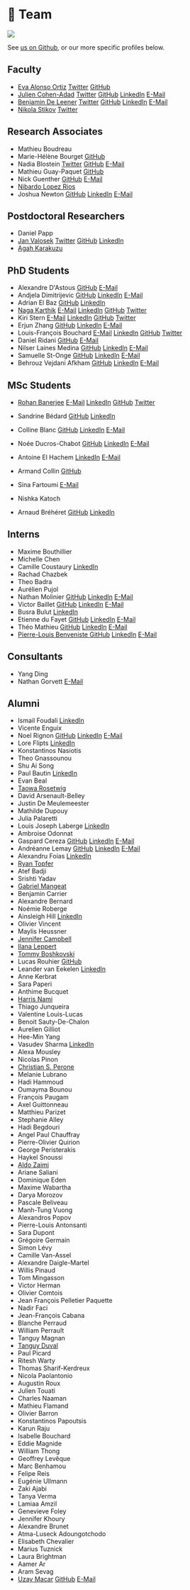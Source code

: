 # <span>👫</span> Team

![](../.gitbook/assets/lab_2021.jpeg)

See [us on Github](https://github.com/orgs/neuropoly/people), or our more specific profiles below.

## Faculty

* [Eva Alonso Ortiz](faculty/eva-alonso-ortiz.md)
  [<i class="fab fa-twitter" title="Twitter" aria-hidden="true"></i><span>Twitter</span>](https://twitter.com/evaalonsoortiz)
  [<i class="fab fa-github" title="GitHub" aria-hidden="true"></i><span>GitHub</span>](https://github.com/evaalonsoortiz)
* [Julien Cohen-Adad](faculty/julien-cohen-adad.md)
  [<i class="fab fa-twitter" title="Twitter" aria-hidden="true"></i><span>Twitter</span>](https://twitter.com/jcohenadad)
  [<i class="fab fa-github" title="GitHub" aria-hidden="true"></i><span>GitHub</span>](https://github.com/jcohenadad/)
  [<i class="fab fa-linkedin" title="LinkedIn" aria-hidden="true"></i><span>LinkedIn</span>](https://www.linkedin.com/in/jcohenadad/)
  [<i class="fa fa-envelope" title="E-Mail" aria-hidden="true"></i><span>E-Mail</span>](mailto:jcohen@polymtl.ca)
* [Benjamin De Leener](faculty/benjamin-de-leener.md)
  [<i class="fab fa-twitter" title="Twitter" aria-hidden="true"></i><span>Twitter</span>](https://twitter.com/bendeleener)
  [<i class="fab fa-github" title="GitHub" aria-hidden="true"></i><span>GitHub</span>](https://github.com/benjamindeleener)
  [<i class="fab fa-linkedin" title="LinkedIn" aria-hidden="true"></i><span>LinkedIn</span>](https://www.linkedin.com/in/benjamindeleener/)
  [<i class="fa fa-envelope" title="E-Mail" aria-hidden="true"></i><span>E-Mail</span>](mailto:benjamin.de-leener@polymtl.ca)
* [Nikola Stikov](faculty/nikola-stikov.md)
  [<i class="fab fa-twitter" title="Twitter" aria-hidden="true"></i><span>Twitter</span>](https://twitter.com/stikov)

## Research Associates

* Mathieu Boudreau
* Marie-Hélène Bourget
  [<i class="fab fa-github" title="GitHub" aria-hidden="true"></i><span>GitHub</span>](https://github.com/mariehbourget)
* Nadia Blostein
  [<i class="fab fa-twitter" title="Twitter" aria-hidden="true"></i><span>Twitter</span>](https://twitter.com/BlosteinNadia)
  [<i class="fab fa-github" title="GitHub" aria-hidden="true"></i><span>GitHub</span>](https://github.com/nadiablostein)
  [<i class="fa fa-envelope" title="E-Mail" aria-hidden="true"></i><span>E-Mail</span>](mailto:nadia.blostein@polymtl.ca)
* Mathieu Guay-Paquet
  [<i class="fab fa-github" title="GitHub" aria-hidden="true"></i><span>GitHub</span>](https://github.com/mguaypaq)
* Nick Guenther
  [<i class="fab fa-github" title="GitHub" aria-hidden="true"></i><span>GitHub</span>](https://github.com/kousu)
  [<i class="fa fa-envelope" title="E-Mail" aria-hidden="true"></i><span>E-Mail</span>](mailto:nick.guenther@polymtl.ca)
* [Nibardo Lopez Rios](research-associates/nibardo-lopez-rios.md)
* Joshua Newton 
  [<i class="fab fa-github" title="GitHub" aria-hidden="true"></i><span>GitHub</span>](https://github.com/joshuacwnewton)
  [<i class="fab fa-linkedin" title="LinkedIn" aria-hidden="true"></i><span>LinkedIn</span>](https://www.linkedin.com/in/joshuacwnewton/)
  [<i class="fa fa-envelope" title="E-Mail" aria-hidden="true"></i><span>E-Mail</span>](mailto:joshua.newton@polymtl.ca)

## Postdoctoral Researchers

* Daniel Papp
* [Jan Valosek](postdoctoral-researchers/jan-valosek.md)
  [<i class="fab fa-twitter" title="Twitter" aria-hidden="true"></i><span>Twitter</span>](https://twitter.com/ValosekJan) 
  [<i class="fab fa-github" title="GitHub" aria-hidden="true"></i><span>GitHub</span>](https://github.com/valosekj)
  [<i class="fab fa-linkedin" title="LinkedIn" aria-hidden="true"></i><span>LinkedIn</span>](https://www.linkedin.com/in/jan-valosek)
* [Agah Karakuzu](phd-students/agah-karakuzu.md)

## PhD Students

* Alexandre D'Astous
  [<i class="fab fa-github" title="GitHub" aria-hidden="true"></i><span>GitHub</span>](https://github.com/po09i)
  [<i class="fa fa-envelope" title="E-Mail" aria-hidden="true"></i><span>E-Mail</span>](mailto:adastous023@gmail.com)
* Andjela Dimitrijevic
  [<i class="fab fa-github" title="GitHub" aria-hidden="true"></i><span>GitHub</span>](https://github.com/Andjelaaaa)
  [<i class="fab fa-linkedin" title="LinkedIn" aria-hidden="true"></i><span>LinkedIn</span>](https://www.linkedin.com/in/andjela-dimitrijevic-470651171/)
  [<i class="fa fa-envelope" title="E-Mail" aria-hidden="true"></i><span>E-Mail</span>](mailto:andjela.dimitrijevic@polymtl.ca)
* Adrian El Baz
  [<i class="fab fa-github" title="GitHub" aria-hidden="true"></i><span>GitHub</span>](https://github.com/ebadrian)
  [<i class="fab fa-linkedin" title="LinkedIn" aria-hidden="true"></i><span>LinkedIn</span>](https://www.linkedin.com/in/adrian-el-baz/)
* [Naga Karthik](https://naga-karthik.github.io)
  [<i class="fa fa-envelope" title="E-Mail" aria-hidden="true"></i><span>E-Mail</span>](mailto:emvnagakarthik@gmail.com)
  [<i class="fab fa-linkedin" title="LinkedIn" aria-hidden="true"></i><span>LinkedIn</span>](https://www.linkedin.com/in/naga-karthik-enamundram-7b1559174/)
  [<i class="fab fa-github" title="GitHub" aria-hidden="true"></i><span>GitHub</span>](https://github.com/naga-karthik)
  [<i class="fab fa-twitter" title="Twitter" aria-hidden="true"></i><span>Twitter</span>](https://twitter.com/naga_karthik7)
* Kiri Stern
  [<i class="fa fa-envelope" title="E-Mail" aria-hidden="true"></i><span>E-Mail</span>](mailto:kiri.stern@mail.mcgill.ca)
  [<i class="fab fa-linkedin" title="LinkedIn" aria-hidden="true"></i><span>LinkedIn</span>](https://www.linkedin.com/in/kiri-stern-6a7199197/)
  [<i class="fab fa-github" title="GitHub" aria-hidden="true"></i><span>GitHub</span>](https://github.com/kiristern)
  [<i class="fab fa-twitter" title="Twitter" aria-hidden="true"></i><span>Twitter</span>](https://twitter.com/_kastern) 
* Erjun Zhang
  [<i class="fab fa-github" title="GitHub" aria-hidden="true"></i><span>GitHub</span>](https://github.com/zhangerjun)
  [<i class="fab fa-linkedin" title="LinkedIn" aria-hidden="true"></i><span>LinkedIn</span>](https://www.linkedin.com/in/zhangerjun/)
  [<i class="fa fa-envelope" title="E-Mail" aria-hidden="true"></i><span>E-Mail</span>](mailto:erjun.zhang@polymtl.ca)
* Louis-François Bouchard
  [<i class="fa fa-envelope" title="E-Mail" aria-hidden="true"></i><span>E-Mail</span>](mailto:bouchard.lf@gmail.com)
  [<i class="fab fa-linkedin" title="LinkedIn" aria-hidden="true"></i><span>LinkedIn</span>](https://www.linkedin.com/in/whats-ai/)
  [<i class="fab fa-github" title="GitHub" aria-hidden="true"></i><span>GitHub</span>](https://github.com/louisfb01)
  [<i class="fab fa-twitter" title="Twitter" aria-hidden="true"></i><span>Twitter</span>](https://twitter.com/Whats_AI) 
* Daniel Ridani
  [<i class="fab fa-github" title="GitHub" aria-hidden="true"></i><span>GitHub</span>](https://github.com/Danirid)
  [<i class="fa fa-envelope" title="E-Mail" aria-hidden="true"></i><span>E-Mail</span>](mailto:daniel.ridani@polymtl.ca)
* Nilser Laines Medina
  [<i class="fab fa-github" title="GitHub" aria-hidden="true"></i><span>GitHub</span>](https://github.com/Nilser3)
  [<i class="fab fa-linkedin" title="LinkedIn" aria-hidden="true"></i><span>LinkedIn</span>](https://www.linkedin.com/in/nilser-laines/)
  [<i class="fa fa-envelope" title="E-Mail" aria-hidden="true"></i><span>E-Mail</span>](mailto:nilser.laines@gmail.com)
* Samuelle St-Onge
  [<i class="fab fa-github" title="GitHub" aria-hidden="true"></i><span>GitHub</span>](https://github.com/samuellestonge)
  [<i class="fab fa-linkedin" title="LinkedIn" aria-hidden="true"></i><span>LinkedIn</span>](https://www.linkedin.com/in/samuelle-st-onge-578b89185/)
  [<i class="fa fa-envelope" title="E-Mail" aria-hidden="true"></i><span>E-Mail</span>](mailto:samuelle.st-onge@polymtl.ca)
* Behrouz Vejdani Afkham
  [<i class="fab fa-github" title="GitHub" aria-hidden="true"></i><span>GitHub</span>](https://github.com/behrouzvia)
  [<i class="fab fa-linkedin" title="LinkedIn" aria-hidden="true"></i><span>LinkedIn</span>](https://www.linkedin.com/in/behrouz-vejdani-afkham-864913141/)
  [<i class="fa fa-envelope" title="E-Mail" aria-hidden="true"></i><span>E-Mail</span>](mailto:behrouz.vejdani-afkham@polymtl.ca)
  
## MSc Students

* [Rohan Banerjee](https://rohanbanerjee.netlify.app)
  [<i class="fa fa-envelope" title="E-Mail" aria-hidden="true"></i><span>E-Mail</span>](mailto:banerjee.rohan98@gmail.com)
  [<i class="fab fa-linkedin" title="LinkedIn" aria-hidden="true"></i><span>LinkedIn</span>](https://www.linkedin.com/in/rohanbanerjee1)
  [<i class="fab fa-github" title="GitHub" aria-hidden="true"></i><span>GitHub</span>](https://github.com/rohanbanerjee)
  [<i class="fab fa-twitter" title="Twitter" aria-hidden="true"></i><span>Twitter</span>](https://twitter.com/rohanbanerjeee)
* Sandrine Bédard
  [<i class="fab fa-github" title="GitHub" aria-hidden="true"></i><span>GitHub</span>](https://github.com/sandrinebedard)
  [<i class="fab fa-linkedin" title="LinkedIn" aria-hidden="true"></i><span>LinkedIn</span>](https://www.linkedin.com/in/sandrine-b%C3%A9dard-453939186/)
* Colline Blanc
  [<i class="fab fa-github" title="GitHub" aria-hidden="true"></i><span>GitHub</span>](https://github.com/CollineBlanc)
  [<i class="fab fa-linkedin" title="LinkedIn" aria-hidden="true"></i><span>LinkedIn</span>](https://www.linkedin.com/in/collineblc/)
  [<i class="fa fa-envelope" title="E-Mail" aria-hidden="true"></i><span>E-Mail</span>](mailto:colline.blanc@polymtl.ca)
* Noée Ducros-Chabot
  [<i class="fab fa-github" title="GitHub" aria-hidden="true"></i><span>GitHub</span>](https://github.com/noeedc)
  [<i class="fab fa-linkedin" title="LinkedIn" aria-hidden="true"></i><span>LinkedIn</span>](https://www.linkedin.com/in/no%C3%A9e-ducros-chabot-1bb6a51a1/)
  [<i class="fa fa-envelope" title="E-Mail" aria-hidden="true"></i><span>E-Mail</span>](mailto:noee.ducros-chabot@polymtl.ca)
* Antoine El Hachem
  [<i class="fab fa-linkedin" title="LinkedIn" aria-hidden="true"></i><span>LinkedIn</span>](https://www.linkedin.com/in/antoineelhachem/)
  [<i class="fa fa-envelope" title="E-Mail" aria-hidden="true"></i><span>E-Mail</span>](mailto:antoine-2.el-hachem@polymtl.ca)

* Armand Collin
  [<i class="fab fa-github" title="GitHub" aria-hidden="true"></i><span>GitHub</span>](https://github.com/hermancollin)
* Sina Fartoumi
  [<i class="fa fa-envelope" title="E-Mail" aria-hidden="true"></i><span>E-Mail</span>](mailto:sina.fartoumi@polymtl.ca)
* Nishka Katoch 
* Arnaud Bréhéret
  [<i class="fab fa-github" title="GitHub" aria-hidden="true"></i><span>GitHub</span>](https://github.com/4rnaudB)
  [<i class="fab fa-linkedin" title="LinkedIn" aria-hidden="true"></i><span>LinkedIn</span>](https://www.linkedin.com/in/arnaud-br%C3%A9h%C3%A9ret-8ba353232/)

## Interns

* Maxime Bouthillier
* Michelle Chen
* Camille Coustaury
  [<i class="fab fa-linkedin" title="LinkedIn" aria-hidden="true"></i><span>LinkedIn</span>](https://www.linkedin.com/in/camille-coustaury/)
* Rachad Chazbek
* Theo Badra
* Aurélien Pujol
* Nathan Molinier
  [<i class="fab fa-github" title="GitHub" aria-hidden="true"></i><span>GitHub</span>](https://github.com/NathanMolinier) 
  [<i class="fab fa-linkedin" title="LinkedIn" aria-hidden="true"></i><span>LinkedIn</span>](https://www.linkedin.com/in/nathan-molinier-743972180/)
  [<i class="fa fa-envelope" title="E-Mail" aria-hidden="true"></i><span>E-Mail</span>](mailto:nathan.molinier@polymtl.ca)
* Victor Baillet
  [<i class="fab fa-github" title="GitHub" aria-hidden="true"></i><span>GitHub</span>](https://github.com/VictorBaillet)
  [<i class="fab fa-linkedin" title="LinkedIn" aria-hidden="true"></i><span>LinkedIn</span>](https://www.linkedin.com/in/victor-baillet-a098a2202/)
  [<i class="fa fa-envelope" title="E-Mail" aria-hidden="true"></i><span>E-Mail</span>](mailto:victor.baillet@polytechnique.edu)
* Busra Bulut
  [<i class="fab fa-linkedin" title="LinkedIn" aria-hidden="true"></i><span>LinkedIn</span>](https://www.linkedin.com/in/busra-bulut-a26420204/)
* Etienne du Fayet
  [<i class="fab fa-github" title="GitHub" aria-hidden="true"></i><span>GitHub</span>](https://github.com/etdufay)
  [<i class="fab fa-linkedin" title="LinkedIn" aria-hidden="true"></i><span>LinkedIn</span>](https://www.linkedin.com/in/etienne-d-610a9a134/)
  [<i class="fa fa-envelope" title="E-Mail" aria-hidden="true"></i><span>E-Mail</span>](mailto:etienne.du-fayet-de-la-tour@polytechnique.edu)
* Théo Mathieu
  [<i class="fab fa-github" title="GitHub" aria-hidden="true"></i><span>GitHub</span>](https://github.com/tzebre)
  [<i class="fab fa-linkedin" title="LinkedIn" aria-hidden="true"></i><span>LinkedIn</span>](https://www.linkedin.com/in/theo-mathieu7/)
  [<i class="fa fa-envelope" title="E-Mail" aria-hidden="true"></i><span>E-Mail</span>](mailto:theo.mathieu@insa-lyon.fr)
* [Pierre-Louis Benveniste ](https://plbenveniste.github.io/)
  [<i class="fab fa-github" title="GitHub" aria-hidden="true"></i><span>GitHub</span>](https://github.com/plbenveniste)
  [<i class="fab fa-linkedin" title="LinkedIn" aria-hidden="true"></i><span>LinkedIn</span>](https://www.linkedin.com/in/pierre-louis-benveniste/)
  [<i class="fa fa-envelope" title="E-Mail" aria-hidden="true"></i><span>E-Mail</span>](mailto:pierrelouis.benveniste03@gmail.com)

## Consultants

* Yang Ding
* Nathan Gorvett
[<i class="fa fa-envelope" title="E-Mail" aria-hidden="true"></i><span>E-Mail</span>](mailto:nathan@nzm.ca)

## Alumni

* Ismail Foudali 
  [<i class="fab fa-linkedin" title="LinkedIn" aria-hidden="true"></i><span>LinkedIn</span>](https://www.linkedin.com/in/ismail-foudali-780728166/)
* Vicente Enguix
* Noel Rignon
  [<i class="fab fa-github" title="GitHub" aria-hidden="true"></i><span>GitHub</span>](https://github.com/RignonNoel/)
  [<i class="fab fa-linkedin" title="LinkedIn" aria-hidden="true"></i><span>LinkedIn</span>](https://www.linkedin.com/in/rignonnoel/)
  [<i class="fa fa-envelope" title="E-Mail" aria-hidden="true"></i><span>E-Mail</span>](mailto:noel.rignon@fjnr.ca)
* Lore Flipts
  [<i class="fab fa-linkedin" title="LinkedIn" aria-hidden="true"></i><span>LinkedIn</span>](https://www.linkedin.com/in/lore-flipts-251688234/)
* Konstantinos Nasiotis
* Theo Gnassounou
* Shu Ai Song
* Paul Bautin
  [<i class="fab fa-linkedin" title="LinkedIn" aria-hidden="true"></i><span>LinkedIn</span>](https://www.linkedin.com/in/paul-bautin-757690175/)
* Evan Beal
* [Taowa Rosetwig](research-associates/taowa-rosetwig.md)
* David Arsenault-Belley
* Justin De Meulemeester
* Mathilde Dupouy
* Julia Palaretti
* Louis Joseph Laberge
  [<i class="fab fa-linkedin" title="LinkedIn" aria-hidden="true"></i><span>LinkedIn</span>](https://www.linkedin.com/in/louis-joseph-laberge-8452b4207/)
* Ambroise Odonnat
* Gaspard Cereza
  [<i class="fab fa-github" title="GitHub" aria-hidden="true"></i><span>GitHub</span>](https://github.com/gaspardcereza)
  [<i class="fab fa-linkedin" title="LinkedIn" aria-hidden="true"></i><span>LinkedIn</span>](https://www.linkedin.com/in/gaspard-cereza-495584144/)
  [<i class="fa fa-envelope" title="E-Mail" aria-hidden="true"></i><span>E-Mail</span>](mailto:gaspard.cereza@gmail.com)
* Andréanne Lemay
  [<i class="fab fa-github" title="GitHub" aria-hidden="true"></i><span>GitHub</span>](https://github.com/andreanne-lemay)
  [<i class="fab fa-linkedin" title="LinkedIn" aria-hidden="true"></i><span>LinkedIn</span>](https://www.linkedin.com/in/andreanne-lemay/)
  [<i class="fa fa-envelope" title="E-Mail" aria-hidden="true"></i><span>E-Mail</span>](mailto:andreanne.lemay@polymtl.ca)
* Alexandru Foias
  [<i class="fab fa-linkedin" title="LinkedIn" aria-hidden="true"></i><span>LinkedIn</span>](https://ca.linkedin.com/in/alexandrufoias)
* [Ryan Topfer](phd-students/ryan-topfer.md)
* Atef Badji
* Srishti Yadav
* [Gabriel Mangeat](alumni/gabriel-mangeat.md)
* Benjamin Carrier
* Alexandre Bernard
* Noémie Roberge
* Ainsleigh Hill
[<i class="fab fa-linkedin" title="LinkedIn" aria-hidden="true"></i><span>LinkedIn</span>](https://www.linkedin.com/in/ainsleigh-hill-836296124/)
* Olivier Vincent
* Maylis Heussner
* [Jennifer Campbell](http://www.bic.mni.mcgill.ca/\~jcampbel/)
* [Ilana Leppert](http://www.bic.mni.mcgill.ca/PeopleStaff/LeppertIlana)
* [Tommy Boshkovski](alumni/tommy-boshkovski.md)
* Lucas Rouhier
  [<i class="fab fa-github" title="GitHub" aria-hidden="true"></i><span>GitHub</span>](https://github.com/lrouhier)
* Leander van Eekelen
  [<i class="fab fa-linkedin" title="LinkedIn" aria-hidden="true"></i><span>LinkedIn</span>](https://www.linkedin.com/in/leander-van-eekelen/)
* Anne Kerbrat
* Sara Paperi
* Anthime Bucquet
* [Harris Nami](alumni/harris-nami.md)
* Thiago Junqueira
* Valentine Louis-Lucas
* Benoit Sauty-De-Chalon
* Aurelien Gilliot
* Hee-Min Yang
* Vasudev Sharma
  [<i class="fab fa-linkedin" title="LinkedIn" aria-hidden="true"></i><span>LinkedIn</span>](https://in.linkedin.com/in/vs74)
* Alexa Mousley
* Nicolas Pinon
* [Christian S. Perone](alumni/christian-s.-perone.md)
* Melanie Lubrano
* Hadi Hammoud
* Oumayma Bounou
* François Paugam
* Axel Guittonneau
* Matthieu Parizet
* Stephanie Alley
* Hadi Begdouri
* Angel Paul Chauffray
* Pierre-Olivier Quirion
* George Peristerakis
* Haykel Snoussi
* [Aldo Zaimi](alumni/aldo-zaimi.md)
* Ariane Saliani
* Dominique Eden
* Maxime Wabartha
* Darya Morozov
* Pascale Beliveau
* Manh-Tung Vuong
* Alexandros Popov
* Pierre-Louis Antonsanti
* Sara Dupont
* Grégoire Germain
* Simon Lévy
* Camille Van-Assel
* Alexandre Daigle-Martel
* Willis Pinaud
* Tom Mingasson
* Victor Herman
* Olivier Comtois
* Jean François Pelletier Paquette
* Nadir Faci
* Jean-François Cabana
* Blanche Perraud
* William Perrault
* Tanguy Magnan
* [Tanguy Duval](alumni/tanguy-duval.md)
* Paul Picard
* Ritesh Warty
* Thomas Sharif-Kerdreux
* Nicola Paolantonio
* Augustin Roux
* Julien Touati
* Charles Naaman
* Mathieu Flamand
* Olivier Barron
* Konstantinos Papoutsis
* Karun Raju
* Isabelle Bouchard
* Eddie Magnide
* William Thong
* Geoffrey Levêque
* Marc Benhamou
* Felipe Reis
* Eugénie Ullmann
* Zaki Ajabi
* Tanya Verma
* Lamiaa Amzil
* Genevieve Foley
* Jennifer Khoury
* Alexandre Brunet
* Atma-Luseck Adoungotchodo
* Elisabeth Chevalier
* Marius Tuznick
* Laura Brightman
* Aamer Ar
* Aram Sevag
* [Uzay Macar](https://uzaymacar.github.io)
  [<i class="fab fa-github" title="GitHub" aria-hidden="true"></i><span>GitHub</span>](https://github.com/uzaymacar)
  [<i class="fa fa-envelope" title="E-Mail" aria-hidden="true"></i><span>E-Mail</span>](mailto:uzay.macar@gmail.com)
